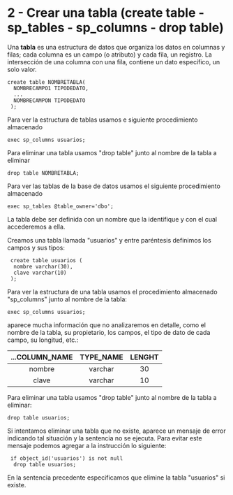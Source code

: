 # 2 - Crear una tabla (create table - sp_tables - sp_columns - drop table)


Una **tabla** es una estructura de datos que organiza los datos en columnas y filas; 
cada columna es un campo (o atributo) y cada fila, un registro. 
La intersección de una columna con una fila, contiene un dato específico, un solo valor.

```
create table NOMBRETABLA(
  NOMBRECAMPO1 TIPODEDATO,
  ...
  NOMBRECAMPON TIPODEDATO
 ); 
```

Para ver la estructura de tablas usamos e siguiente procedimiento almacenado

`exec sp_columns usuarios;`

Para eliminar una tabla usamos "drop table" junto al nombre de la tabla a eliminar

`drop table NOMBRETABLA;`

Para ver las tablas de la base de datos usamos el siguiente procedimiento almacenado

`exec sp_tables @table_owner='dbo';`

La tabla debe ser definida con un nombre que la identifique y con el cual accederemos a ella.

Creamos una tabla llamada "usuarios" y entre paréntesis definimos los campos y sus tipos:

```
 create table usuarios (
  nombre varchar(30),
  clave varchar(10)
 );
 ```
 
 Para ver la estructura de una tabla usamos el procedimiento almacenado "sp_columns" junto al nombre de la tabla:

`exec sp_columns usuarios;`

aparece mucha información que no analizaremos en detalle, como el nombre de la tabla, su propietario, los campos, el tipo de dato de cada campo, su longitud, etc.:


|...COLUMN_NAME|	TYPE_NAME	|LENGHT|
| :--------: | :-------: | :--------: |
  | nombre|	varchar	|	30	|
  | clave|	varchar	|	10|

Para eliminar una tabla usamos "drop table" junto al nombre de la tabla a eliminar:

`drop table usuarios;`

Si intentamos eliminar una tabla que no existe, aparece un mensaje de error indicando tal situación y la sentencia no se ejecuta. Para evitar este mensaje podemos agregar a la instrucción lo siguiente:
```
 if object_id('usuarios') is not null
  drop table usuarios;
```
En la sentencia precedente especificamos que elimine la tabla "usuarios" si existe.

